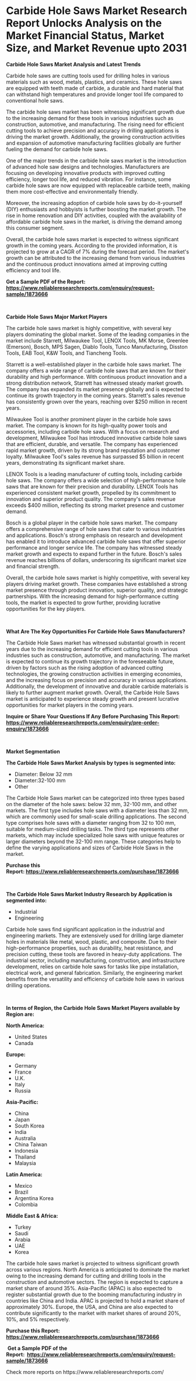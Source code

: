 <p><h1>Carbide Hole Saws Market Research Report Unlocks Analysis on the Market Financial Status, Market Size, and Market Revenue upto 2031</h1></p><p><strong>Carbide Hole Saws Market Analysis and Latest Trends</strong></p>
<p><p>Carbide hole saws are cutting tools used for drilling holes in various materials such as wood, metals, plastics, and ceramics. These hole saws are equipped with teeth made of carbide, a durable and hard material that can withstand high temperatures and provide longer tool life compared to conventional hole saws.</p><p>The carbide hole saws market has been witnessing significant growth due to the increasing demand for these tools in various industries such as construction, automotive, and manufacturing. The rising need for efficient cutting tools to achieve precision and accuracy in drilling applications is driving the market growth. Additionally, the growing construction activities and expansion of automotive manufacturing facilities globally are further fueling the demand for carbide hole saws.</p><p>One of the major trends in the carbide hole saws market is the introduction of advanced hole saw designs and technologies. Manufacturers are focusing on developing innovative products with improved cutting efficiency, longer tool life, and reduced vibration. For instance, some carbide hole saws are now equipped with replaceable carbide teeth, making them more cost-effective and environmentally friendly.</p><p>Moreover, the increasing adoption of carbide hole saws by do-it-yourself (DIY) enthusiasts and hobbyists is further boosting the market growth. The rise in home renovation and DIY activities, coupled with the availability of affordable carbide hole saws in the market, is driving the demand among this consumer segment.</p><p>Overall, the carbide hole saws market is expected to witness significant growth in the coming years. According to the provided information, it is projected to grow at a CAGR of 7% during the forecast period. The market's growth can be attributed to the increasing demand from various industries and the continuous product innovations aimed at improving cutting efficiency and tool life.</p></p>
<p><strong>Get a Sample PDF of the Report:&nbsp; <a href="https://www.reliableresearchreports.com/enquiry/request-sample/1873666">https://www.reliableresearchreports.com/enquiry/request-sample/1873666</a></strong></p>
<p>&nbsp;</p>
<p><strong>Carbide Hole Saws Major Market Players</strong></p>
<p><p>The carbide hole saws market is highly competitive, with several key players dominating the global market. Some of the leading companies in the market include Starrett, Milwaukee Tool, LENOX Tools, MK Morse, Greenlee (Emerson), Bosch, MPS Sagen, Diablo Tools, Tunco Manufacturing, Disston Tools, EAB Tool, K&W Tools, and Tiancheng Tools.</p><p>Starrett is a well-established player in the carbide hole saws market. The company offers a wide range of carbide hole saws that are known for their durability and high performance. With continuous product innovation and a strong distribution network, Starrett has witnessed steady market growth. The company has expanded its market presence globally and is expected to continue its growth trajectory in the coming years. Starrett's sales revenue has consistently grown over the years, reaching over $250 million in recent years.</p><p>Milwaukee Tool is another prominent player in the carbide hole saws market. The company is known for its high-quality power tools and accessories, including carbide hole saws. With a focus on research and development, Milwaukee Tool has introduced innovative carbide hole saws that are efficient, durable, and versatile. The company has experienced rapid market growth, driven by its strong brand reputation and customer loyalty. Milwaukee Tool's sales revenue has surpassed $5 billion in recent years, demonstrating its significant market share.</p><p>LENOX Tools is a leading manufacturer of cutting tools, including carbide hole saws. The company offers a wide selection of high-performance hole saws that are known for their precision and durability. LENOX Tools has experienced consistent market growth, propelled by its commitment to innovation and superior product quality. The company's sales revenue exceeds $400 million, reflecting its strong market presence and customer demand.</p><p>Bosch is a global player in the carbide hole saws market. The company offers a comprehensive range of hole saws that cater to various industries and applications. Bosch's strong emphasis on research and development has enabled it to introduce advanced carbide hole saws that offer superior performance and longer service life. The company has witnessed steady market growth and expects to expand further in the future. Bosch's sales revenue reaches billions of dollars, underscoring its significant market size and financial strength.</p><p>Overall, the carbide hole saws market is highly competitive, with several key players driving market growth. These companies have established a strong market presence through product innovation, superior quality, and strategic partnerships. With the increasing demand for high-performance cutting tools, the market is expected to grow further, providing lucrative opportunities for the key players.</p></p>
<p>&nbsp;</p>
<p><strong>What Are The Key Opportunities For Carbide Hole Saws Manufacturers?</strong></p>
<p><p>The Carbide Hole Saws market has witnessed substantial growth in recent years due to the increasing demand for efficient cutting tools in various industries such as construction, automotive, and manufacturing. The market is expected to continue its growth trajectory in the foreseeable future, driven by factors such as the rising adoption of advanced cutting technologies, the growing construction activities in emerging economies, and the increasing focus on precision and accuracy in various applications. Additionally, the development of innovative and durable carbide materials is likely to further augment market growth. Overall, the Carbide Hole Saws market is anticipated to experience steady growth and present lucrative opportunities for market players in the coming years.</p></p>
<p><strong>Inquire or Share Your Questions If Any Before Purchasing This Report: <a href="https://www.reliableresearchreports.com/enquiry/pre-order-enquiry/1873666">https://www.reliableresearchreports.com/enquiry/pre-order-enquiry/1873666</a></strong></p>
<p>&nbsp;</p>
<p><strong>Market Segmentation</strong></p>
<p><strong>The Carbide Hole Saws Market Analysis by types is segmented into:</strong></p>
<p><ul><li>Diameter: Below 32 mm</li><li>Diameter:32-100 mm</li><li>Other</li></ul></p>
<p><p>The Carbide Hole Saws market can be categorized into three types based on the diameter of the hole saws: below 32 mm, 32-100 mm, and other markets. The first type includes hole saws with a diameter less than 32 mm, which are commonly used for small-scale drilling applications. The second type comprises hole saws with a diameter ranging from 32 to 100 mm, suitable for medium-sized drilling tasks. The third type represents other markets, which may include specialized hole saws with unique features or larger diameters beyond the 32-100 mm range. These categories help to define the varying applications and sizes of Carbide Hole Saws in the market.</p></p>
<p><strong>Purchase this Report:&nbsp;<a href="https://www.reliableresearchreports.com/purchase/1873666">https://www.reliableresearchreports.com/purchase/1873666</a></strong></p>
<p>&nbsp;</p>
<p><strong>The Carbide Hole Saws Market Industry Research by Application is segmented into:</strong></p>
<p><ul><li>Industrial</li><li>Engineering</li></ul></p>
<p><p>Carbide hole saws find significant application in the industrial and engineering markets. They are extensively used for drilling large diameter holes in materials like metal, wood, plastic, and composite. Due to their high-performance properties, such as durability, heat resistance, and precision cutting, these tools are favored in heavy-duty applications. The industrial sector, including manufacturing, construction, and infrastructure development, relies on carbide hole saws for tasks like pipe installation, electrical work, and general fabrication. Similarly, the engineering market benefits from the versatility and efficiency of carbide hole saws in various drilling operations.</p></p>
<p>&nbsp;</p>
<p><strong>In terms of Region, the Carbide Hole Saws Market Players available by Region are:</strong></p>
<p>
    <p> <strong> North America: </strong>
        <ul>
            <li>United States</li>
            <li>Canada</li>
        </ul>
        </p> 
    <p> <strong> Europe: </strong>
        <ul>
            <li>Germany</li>
            <li>France</li>
            <li>U.K.</li>
            <li>Italy</li>
            <li>Russia</li>
        </ul>
        </p> 
    <p> <strong> Asia-Pacific: </strong>
        <ul>
            <li>China</li>
            <li>Japan</li>
            <li>South Korea</li>
            <li>India</li>
            <li>Australia</li>
            <li>China Taiwan</li>
            <li>Indonesia</li>
            <li>Thailand</li>
            <li>Malaysia</li>
        </ul>
        </p> 
    <p> <strong> Latin America: </strong>
        <ul>
            <li>Mexico</li>
            <li>Brazil</li>
            <li>Argentina Korea</li>
            <li>Colombia</li>
        </ul>
        </p> 
    <p> <strong> Middle East & Africa: </strong>
        <ul>
            <li>Turkey</li>
            <li>Saudi</li>
            <li>Arabia</li>
            <li>UAE</li>
            <li>Korea</li>
        </ul>
    </p>
    </p>
<p><p>The carbide hole saws market is projected to witness significant growth across various regions. North America is anticipated to dominate the market owing to the increasing demand for cutting and drilling tools in the construction and automotive sectors. The region is expected to capture a market share of around 35%. Asia-Pacific (APAC) is also expected to register substantial growth due to the booming manufacturing industry in countries like China and India. APAC is projected to hold a market share of approximately 30%. Europe, the USA, and China are also expected to contribute significantly to the market with market shares of around 20%, 10%, and 5% respectively.</p></p>
<p><strong>Purchase this Report: <a href="https://www.reliableresearchreports.com/purchase/1873666">https://www.reliableresearchreports.com/purchase/1873666</a></strong></p>
<p>&nbsp;<strong>Get a Sample PDF of the Report:&nbsp;&nbsp;<a href="https://www.reliableresearchreports.com/enquiry/request-sample/1873666">https://www.reliableresearchreports.com/enquiry/request-sample/1873666</a></strong></p>
<p><strong></strong></p>
<p>Check more reports on https://www.reliableresearchreports.com/</p>